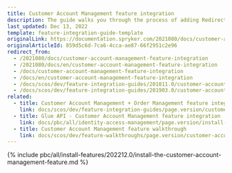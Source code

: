 ```yaml
---
title: Customer Account Management feature integration
description: The guide walks you through the process of adding Redirect support for Customer login functionality to your project.
last_updated: Dec 13, 2022
template: feature-integration-guide-template
originalLink: https://documentation.spryker.com/2021080/docs/customer-account-management-feature-integration
originalArticleId: 859d5c6d-7ca6-4cca-ae87-66f2951c2e96
redirect_from:
  - /2021080/docs/customer-account-management-feature-integration
  - /2021080/docs/en/customer-account-management-feature-integration
  - /docs/customer-account-management-feature-integration
  - /docs/en/customer-account-management-feature-integration
  - /docs/scos/dev/feature-integration-guides/201811.0/customer-account-management-feature-integration.html
  - /docs/scos/dev/feature-integration-guides/201903.0/customer-account-management-feature-integration.html
related:
  - title: Customer Account Management + Order Management feature integration
    link: docs/scos/dev/feature-integration-guides/page.version/customer-account-management-order-management-feature-integration.html
  - title: Glue API - Customer Account Management feature integration
    link: docs/pbc/all/identity-access-management/page.version/install-and-upgrade/install-the-customer-account-management-glue-api.html
  - title: Customer Account Management feature walkthrough
    link: docs/scos/dev/feature-walkthroughs/page.version/customer-account-management-feature-walkthrough/customer-account-management-feature-walkthrough.html
---
```


{% include pbc/all/install-features/202212.0/install-the-customer-account-management-feature.md %} <!-- To edit, see /_includes/pbc/all/install-features/202212.0/install-the-customer-account-management-feature.md -->

